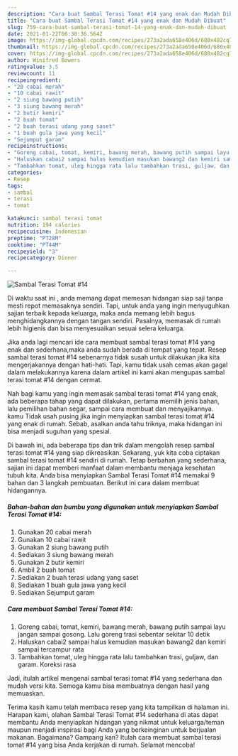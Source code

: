 ```yaml
---
description: "Cara buat Sambal Terasi Tomat #14 yang enak dan Mudah Dibuat"
title: "Cara buat Sambal Terasi Tomat #14 yang enak dan Mudah Dibuat"
slug: 759-cara-buat-sambal-terasi-tomat-14-yang-enak-dan-mudah-dibuat
date: 2021-01-22T06:30:36.564Z
image: https://img-global.cpcdn.com/recipes/273a2ada658e406d/680x482cq70/sambal-terasi-tomat-14-foto-resep-utama.jpg
thumbnail: https://img-global.cpcdn.com/recipes/273a2ada658e406d/680x482cq70/sambal-terasi-tomat-14-foto-resep-utama.jpg
cover: https://img-global.cpcdn.com/recipes/273a2ada658e406d/680x482cq70/sambal-terasi-tomat-14-foto-resep-utama.jpg
author: Winifred Bowers
ratingvalue: 3.5
reviewcount: 11
recipeingredient:
- "20 cabai merah"
- "10 cabai rawit"
- "2 siung bawang putih"
- "3 siung bawang merah"
- "2 butir kemiri"
- "2 buah tomat"
- "2 buah terasi udang yang saset"
- "1 buah gula jawa yang kecil"
- "Sejumput garam"
recipeinstructions:
- "Goreng cabai, tomat, kemiri, bawang merah, bawang putih sampai layu jangan sampai gosong. Lalu goreng trasi sebentar sekitar 10 detik"
- "Haluskan cabai2 sampai halus kemudian masukan bawang2 dan kemiri sampai tercampur rata"
- "Tambahkan tomat, uleg hingga rata lalu tambahkan trasi, guljaw, dan garam. Koreksi rasa"
categories:
- Resep
tags:
- sambal
- terasi
- tomat

katakunci: sambal terasi tomat 
nutrition: 194 calories
recipecuisine: Indonesian
preptime: "PT28M"
cooktime: "PT44M"
recipeyield: "3"
recipecategory: Dinner

---
```



![Sambal Terasi Tomat #14](https://img-global.cpcdn.com/recipes/273a2ada658e406d/680x482cq70/sambal-terasi-tomat-14-foto-resep-utama.jpg)

Di waktu  saat ini , anda memang dapat memesan hidangan siap saji tanpa mesti repot memasaknya sendiri. Tapi, untuk anda yang ingin menyuguhkan sajian terbaik kepada keluarga, maka anda memang lebih bagus menghidangkannya dengan tangan sendiri. Pasalnya, memasak di rumah lebih higienis dan bisa menyesuaikan sesuai selera keluarga.

Jika anda lagi mencari ide cara membuat sambal terasi tomat #14 yang enak dan sederhana,maka anda sudah berada di tempat yang tepat. Resep sambal terasi tomat #14  sebenarnya tidak susah untuk dilakukan jika kita mengerjakannya dengan hati-hati. Tapi, kamu tidak usah cemas akan gagal dalam melakukannya 
karena dalam artikel ini kami akan mengupas sambal terasi tomat #14 dengan cermat.  



Nah bagi kamu yang ingin memasak sambal terasi tomat #14 yang enak, ada beberapa tahap yang dapat dilakukan, pertama memilih jenis bahan, lalu pemilihan bahan segar, sampai cara membuat dan menyajikannya. kamu Tidak usah pusing jika ingin menyiapkan sambal terasi tomat #14 yang enak di rumah. Sebab, asalkan anda  tahu triknya, maka hidangan ini bisa menjadi suguhan yang spesial.

Di bawah ini, ada beberapa tips dan trik dalam mengolah resep sambal terasi tomat #14 yang siap dikreasikan. Sekarang, yuk kita coba ciptakan sambal terasi tomat #14 sendiri di rumah. Tetap berbahan yang sederhana, sajian ini dapat memberi manfaat dalam membantu menjaga kesehatan tubuh kita. Anda bisa menyiapkan Sambal Terasi Tomat #14 memakai 9 bahan dan 3 langkah pembuatan. Berikut ini cara dalam membuat hidangannya.

<!--inarticleads1-->

##### Bahan-bahan dan bumbu yang digunakan untuk menyiapkan Sambal Terasi Tomat #14:

1. Gunakan 20 cabai merah
1. Gunakan 10 cabai rawit
1. Gunakan 2 siung bawang putih
1. Sediakan 3 siung bawang merah
1. Gunakan 2 butir kemiri
1. Ambil 2 buah tomat
1. Sediakan 2 buah terasi udang yang saset
1. Sediakan 1 buah gula jawa yang kecil
1. Sediakan Sejumput garam




<!--inarticleads2-->

##### Cara membuat Sambal Terasi Tomat #14:

1. Goreng cabai, tomat, kemiri, bawang merah, bawang putih sampai layu jangan sampai gosong. Lalu goreng trasi sebentar sekitar 10 detik
1. Haluskan cabai2 sampai halus kemudian masukan bawang2 dan kemiri sampai tercampur rata
1. Tambahkan tomat, uleg hingga rata lalu tambahkan trasi, guljaw, dan garam. Koreksi rasa




Jadi, itulah artikel mengenai  sambal terasi tomat #14  yang sederhana dan mudah versi kita. Semoga kamu bisa membuatnya dengan hasil yang memuaskan. 

Terima kasih kamu telah membaca resep yang kita tampilkan di halaman ini. Harapan kami, olahan  Sambal Terasi Tomat #14 sederhana di atas dapat membantu Anda menyiapkan hidangan yang nikmat untuk keluarga/teman maupun menjadi inspirasi bagi Anda yang berkeinginan untuk berjualan makanan. Bagaimana? Gampang kan? Itulah cara membuat sambal terasi tomat #14 yang bisa Anda kerjakan di rumah. Selamat mencoba!

